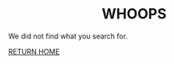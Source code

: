 <h1 align="center">
WHOOPS
</h1>

We did not find what you search for.




[RETURN HOME](https://raven-sgwc.github.io/Buckshot-Roulette-Discord-Bot/)
